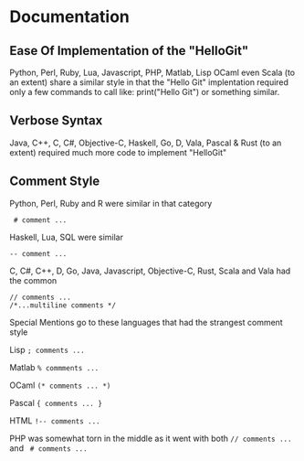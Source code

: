 # Documentation

## Ease Of Implementation of the "HelloGit"

  Python, Perl, Ruby, Lua, Javascript, PHP, Matlab, Lisp OCaml even Scala (to an
  extent) share a similar style in that the "Hello Git" implentation required
  only a few commands to call like:  print("Hello Git") or something similar.

## Verbose Syntax

  Java, C++, C, C#, Objective-C, Haskell, Go, D, Vala, Pascal & Rust (to 
  an extent) required much more code to implement "HelloGit"

## Comment Style

  Python, Perl, Ruby and R were similar in that category
  
  ` # comment ...`
  
  Haskell, Lua, SQL were similar
  
  `-- comment ...`
  
  C, C#, C++, D, Go, Java, Javascript, Objective-C, Rust, Scala and Vala had the
  common
  
  `// comments ...`   
  `/*...multiline comments */ `
  
  Special Mentions go to these languages that had the strangest comment style
  
  Lisp        	`; comments ... `
  
  Matlab     	  `% commments ...`
  
  OCaml      	  `(* comments ... *)`
  
  Pascal     	  `{ comments ... }`
  
  HTML       	  `!-- comments ...`
  
  PHP was somewhat torn in the middle as it went with both      `// comments ...`   and ` # comments ...`
